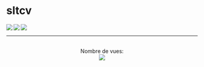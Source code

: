 # sltcv

<img align="left" src="https://github-readme-stats.vercel.app/api?username=NotPunchnox&show_icons=true&theme=jolly&count_private=true"/>
<img align="left" src="https://github-readme-stats.vercel.app/api/top-langs/?username=NotPunchnox&layout=compact&theme=jolly&count_private=true"/>
<img align="center" src="https://github-readme-stats.vercel.app/api/wakatime?username=NotPunchnox&theme=jolly"/>



---

<p align="center"> 
  <br>Nombre de vues: <br>
  <img src="https://profile-counter.glitch.me/NotPunchnox/count.svg" />
</p>
